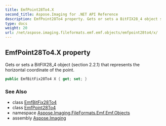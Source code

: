 ```yaml
---
title: EmfPoint28To4.X
second_title: Aspose.Imaging for .NET API Reference
description: EmfPoint28To4 property. Gets or sets a BitFIX28_4 object section 2.2.1 that represents the horizontal coordinate of the point
type: docs
weight: 20
url: /net/aspose.imaging.fileformats.emf.emf.objects/emfpoint28to4/x/
---
```

## EmfPoint28To4.X property

Gets or sets a BitFIX28_4 object (section 2.2.1) that represents the horizontal coordinate of the point.

```csharp
public EmfBitFix28To4 X { get; set; }
```

### See Also

* class [EmfBitFix28To4](../../emfbitfix28to4/)
* class [EmfPoint28To4](../)
* namespace [Aspose.Imaging.FileFormats.Emf.Emf.Objects](../../emfpoint28to4/)
* assembly [Aspose.Imaging](../../../)


